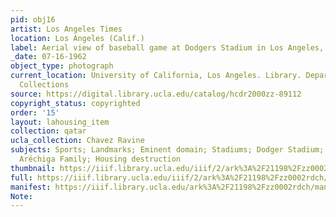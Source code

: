 ```yaml
---
pid: obj16
artist: Los Angeles Times
location: Los Angeles (Calif.)
label: Aerial view of baseball game at Dodgers Stadium in Los Angeles, 1962
_date: 07-16-1962
object_type: photograph
current_location: University of California, Los Angeles. Library. Department of Special
  Collections
source: https://digital.library.ucla.edu/catalog/hcdr2000zz-89112
copyright_status: copyrighted
order: '15'
layout: lahousing_item
collection: qatar
ucla_collection: Chavez Ravine
subjects: Sports; Landmarks; Eminent domain; Stadiums; Dodger Stadium; Chavez Ravine;
  Aréchiga Family; Housing destruction
thumbnail: https://iiif.library.ucla.edu/iiif/2/ark%3A%2F21198%2Fzz0002rdch/full/250,/0/default.jpg
full: https://iiif.library.ucla.edu/iiif/2/ark%3A%2F21198%2Fzz0002rdch/full/full/0/default.jpg
manifest: https://iiif.library.ucla.edu/ark%3A%2F21198%2Fzz0002rdch/manifest
Note: 
---
```

